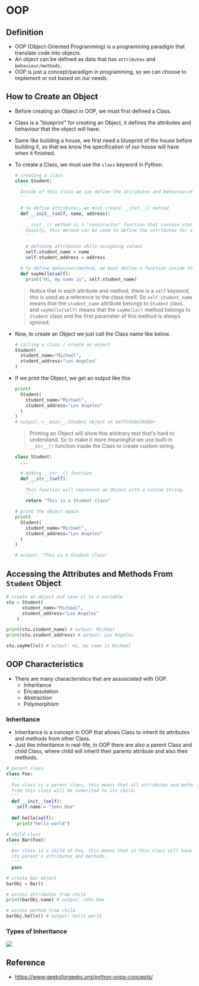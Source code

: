 # OOP

## Definition

- OOP (Object-Oriented Programming) is a programming paradigm that translate code into objects.
- An object can be defined as data that has `attributes` and `behaviour/methods`.
- OOP is just a concept/paradigm in programming, so we can choose to implement or not based on our needs.

## How to Create an Object

- Before creating an Object in OOP, we must first defined a Class.
- Class is a "blueprint" for creating an Object, it defines the attributes and behaviour that the object will have.
- Same like building a house, we first need a blueprint of the house before building it, so that we know the specification of our house will have when it finished.
- To create a Class, we must use the `class` keyword in Python.

  ```py
  # creating a class
  class Student:
    '''
    Inside of this class we can define the attributes and behaviour/methods.
    '''

    # to define attributes, we must create __init__() method
    def __init__(self, name, address):
      '''
      __init__() method is a "constructor" function that contain statements that are executed when creating an Object.
      Usually, this method can be used to define the attributes for our Object.
      '''

      # defining attributes while assigning values
      self.student_name = name    
      self.student_address = address

    # to define behaviour/method, we must define a function inside the class
    def sayHello(self):
      print("Hi, my name is", self.student_name)
  ```

  > Notice that in each attribute and method, there is a `self` keyword, this is used as a reference to the class itself.
  > So `self.student_name` means that the `student_name` attribute belongs to `Student` class.
  > and `sayHello(self)` means that the `sayHello()` method belongs to `Student` class and the first parameter of this method is always ignored.
- Now, to create an Object we just call the Class name like below.

  ```py
  # calling a class / create an object
  Student(
    student_name="Michael", 
    student_address="Los Angeles"
  )
  ```

- If we print the Object, we get an output like this

  ```py
  print(
    Student(
      student_name="Michael", 
      student_address="Los Angeles"
    )
  )
  # output: <__main__.Student object at 0x7fc9a9e36d60>
  ```

  > Printing an Object will show this arbitrary text that's hard to understand. So to make it more meaningful we use built-in `__str__()` function inside the Class to create custom string.

  ```py
  class Student:
    ...

    # Adding __str__() function 
    def __str__(self);
      '''
      This function will represent an Object with a custom String.
      '''
      return "This is a Student class"

  # print the object again
  print(
    Student(
      student_name="Michael", 
      student_address="Los Angeles"
    )
  )

  # output: "This is a Student class"
  ```

## Accessing the Attributes and Methods From `Student` Object

```py
# create an object and save it to a variable
stu = Student(
      student_name="Michael", 
      student_address="Los Angeles"
    )

print(stu.student_name) # output: Michael
print(stu.student_address) # output: Los Angeles

stu.sayHello() # output: Hi, my name is Michael 
```

## OOP Characteristics

- There are many characteristics that are assosciated with OOP.
  - Inheritance
  - Encapsulation
  - Abstraction
  - Polymorphism

### Inheritance

- Inheritance is a concept in OOP that allows Class to inherit its attributes and methods from other Class.
- Just like inheritance in real-life, in OOP there are also a parent Class and child Class, where child will inherit their parents attribute and also their methods.

```py
# parent class
class Foo:
  '''
  Foo class is a parent class, this means that all attributes and methods 
  from this class will be inherited to its child.
  '''
  def __init__(self):
    self.name = "John Doe"
  
  def hello(self):
    print("hello world")

# child class
class Bar(Foo):
  '''
  Bar class is a child of Foo, this means that in this class will have all of
  its parent's attributes and methods.
  '''
  pass

# create Bar object
barObj = Bar()

# access attributes from child
print(barObj.name) # output: John Doe

# access method from child
barObj.hello() # output: hello world
```

### Types of Inheritance

![](https://miro.medium.com/v2/resize:fit:1089/0*utVulhXRC5VWsSq5.jpg)

## Reference

- <https://www.geeksforgeeks.org/python-oops-concepts/>
